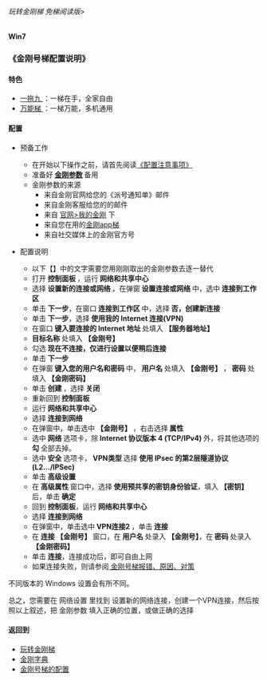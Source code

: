 ###### 玩转金刚梯 免梯阅读版>
#### Win7
### 《金刚号梯配置说明》

#### 特色
  - [ 一拖九 ](https://github.com/a2zitpro/web/blob/master/LadderFree/kkDictionary/OneForNine.md)：一梯在手，全家自由
  - [ 万能梯 ](https://github.com/a2zitpro/web/blob/master/LadderFree/kkDictionary/KKLadderKKIDMultipurpose.md)：一梯万能，多机通用
 
#### 配置

- 预备工作
  - 在开始以下操作之前，请首先阅读[《配置注意事项》](https://github.com/a2zitpro/web/blob/master/LadderFree/kkDictionary/ConsiderationsWhileConfigureKKID.md)
   - 准备好<strong> [金刚参数](https://github.com/a2zitpro/web/blob/master/LadderFree/kkDictionary/KKIDsParameters0.md) </strong>备用
    - 金刚参数的来源
      - 来自金刚官网给您的《派号通知单》邮件
      - 来自金刚客服给您的的邮件
      - 来自 [官网>我的金刚](https://www.atozitpro.net/zh/my-account/) 下
      - 来自您在用的[金刚app梯](https://github.com/a2zitpro/web/blob/master/LadderFree/kkDictionary/KKLadderAPP.md)
      - 来自社交媒体上的金刚官方号

- 配置说明
  - 以下【】中的文字需要您用刚刚取出的金刚参数去逐一替代
  - 打开<strong> 控制面板 </strong>，运行<strong> 网络和共享中心 </strong>
  - 选择<strong> 设置新的连接或网络 </strong>，在弹窗<strong> 设置连接或网络 </strong>中，选中<strong> 连接到工作区 </strong>
  - 单击<strong> 下一步</strong>，在窗口<strong> 连接到工作区 </strong>中，选择<strong> 否，创建新连接</strong>
  - 单击<strong> 下一步</strong>，选择<strong> 使用我的 Internet 连接(VPN) </strong>
  - 在窗口<strong> 键入要连接的 Internet 地址 </strong>处填入<strong> 【服务器地址】 </strong> 
  - <strong>目标名称 </strong>处填入<strong> 【金刚号】 </strong>
  - 勾选<strong> 现在不连接，仅进行设置以便稍后连接</strong>
  - 单击<strong> 下一步</strong>
  - 在弹窗<strong> 键入您的用户名和密码 </strong>中，<strong> 用户名 </strong>处填入<strong> 【金刚号】 </strong>，<strong> 密码 </strong>处填入<strong> 【金刚密码】 </strong>
  - 单击<strong> 创建 </strong>，选择<strong> 关闭</strong>
  - 重新回到<strong> 控制面板</strong>
  - 运行<strong> 网络和共享中心</strong>
  - 选择<strong> 连接到网络</strong>
  - 在弹窗中，单击选中<strong> 【金刚号】 </strong>，右击选择<strong> 属性</strong>
  - 选中<strong> 网络 </strong>选项卡，除<strong> Internet 协议版本 4 (TCP/IPv4) </strong>外，将其他选项的<strong> 勾 </strong>全部去掉。
  - 选中<strong> 安全 </strong>选项卡，<strong> VPN类型 </strong>选择<strong> 使用 IPsec 的第2层隧道协议(L2…/IPSec) </strong> 
  - 单击<strong> 高级设置</strong>
  - 在<strong> 高级属性 </strong>窗口中，选择<strong> 使用预共享的密钥身份验证</strong>，填入<strong> 【密钥】 </strong>后，单击<strong> 确定</strong>
  - 回到<strong> 控制面板</strong>，运行<strong> 网络和共享中心</strong>
  - 选择<strong> 连接到网络</strong>
  - 在弹窗中，单击选中<strong> VPN连接2 </strong>，单击<strong> 连接 </strong>
  - 在<strong> 连接 【金刚号】 </strong>窗口，在<strong> 用户名 </strong>处录入<strong> 【金刚号】</strong>，在<strong> 密码 </strong>处录入<strong>【金刚密码】 </strong> 
  - 单击<strong> 连接</strong>，连接成功后，即可自由上网
  - 如果连接失败，则请参阅[ 金刚号梯报错、原因、对策 ](https://github.com/a2zitpro/web/blob/master/LadderFree/kkDictionary/KKLadderKKIDErroMessage.md)


不同版本的 Windows 设置会有所不同。

总之，您需要在 网络设置 里找到 设置新的网络连接，创建一个VPN连接，然后按照以上叙述，把</strong> 金刚参数 </strong>填入正确的位置，或做正确的选择
    
#### 返回到
- [玩转金刚梯](https://github.com/a2zitpro/web/blob/master/LadderFree/A.md)
- [金刚字典](https://github.com/a2zitpro/web/blob/master/LadderFree/kkDictionary/KKDictionary.md)
- [金刚号梯的配置](https://github.com/a2zitpro/web/blob/master/LadderFree/kkDictionary/KKLadderConfigration/KKLadderConfigration.md)


